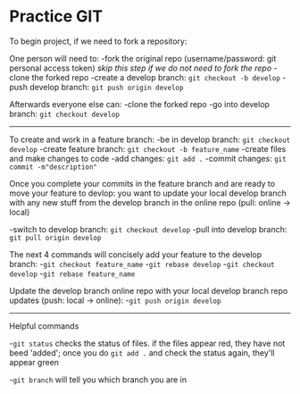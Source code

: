 # Practice GIT

To begin project, if we need to fork a repository:

One person will need to:
-fork the original repo (username/password: git personal access token) *skip this step if we do not need to fork the repo*
-clone the forked repo
-create a develop branch: `git checkout -b develop`
-push develop branch: `git push origin develop`

Afterwards everyone else can:
-clone the forked repo
-go into develop branch: `git checkout develop`

-----

To create and work in a feature branch:
-be in develop branch: `git checkout develop`
-create feature branch: `git checkout -b feature_name`
-create files and make changes to code
-add changes: `git add .`
-commit changes: `git commit -m"description"`

Once you complete your commits in the feature branch and are ready to move your feature to devlop: you want to update your local develop branch with any new stuff from the develop branch in the online repo (pull: online -> local)

-switch to develop branch: `git checkout develop`
-pull into develop branch: `git pull origin develop` 

The next 4 commands will concisely add your feature to the develop branch:
-`git checkout feature_name`
-`git rebase develop`
-`git checkout develop`
-`git rebase feature_name`

Update the develop branch online repo with your local develop branch repo updates (push: local -> online):
-`git push origin develop`


------

Helpful commands

-`git status` checks the status of files. if the files appear red, they have not beed 'added'; once you do `git add .` and check the status again, they'll appear green

-`git branch` will tell you which branch you are in